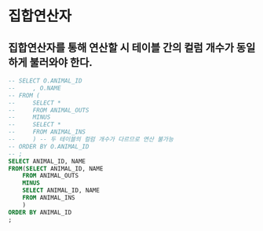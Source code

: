 # 집합연산자
## 집합연산자를 통해 연산할 시 테이블 간의 컬럼 개수가 동일하게 불러와야 한다.
```sql
-- SELECT O.ANIMAL_ID
--     , O.NAME
-- FROM (
--     SELECT * 
--     FROM ANIMAL_OUTS 
--     MINUS
--     SELECT *
--     FROM ANIMAL_INS 
--     ) -- 두 테이블의 컬럼 개수가 다르므로 연산 불가능
-- ORDER BY O.ANIMAL_ID
-- ;
SELECT ANIMAL_ID, NAME
FROM(SELECT ANIMAL_ID, NAME
    FROM ANIMAL_OUTS 
    MINUS
    SELECT ANIMAL_ID, NAME
    FROM ANIMAL_INS 
    )
ORDER BY ANIMAL_ID
;
```